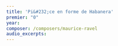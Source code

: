 ```yaml
---
title: 'Pi&#232;ce en forme de Habanera'
premier: "0"
year: 
composer: /composers/maurice-ravel
audio_excerpts: 
---
```

